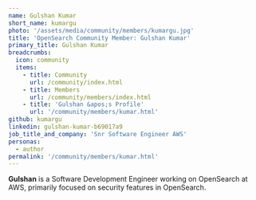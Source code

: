 ```yaml
---
name: Gulshan Kumar
short_name: kumargu
photo: '/assets/media/community/members/kumargu.jpg'
title: 'OpenSearch Community Member: Gulshan Kumar'
primary_title: Gulshan Kumar
breadcrumbs:
  icon: community
  items:
    - title: Community
      url: /community/index.html
    - title: Members
      url: /community/members/index.html
    - title: 'Gulshan &apos;s Profile'
      url: '/community/members/kumar.html'
github: kumargu
linkedin: gulshan-kumar-b69017a9
job_title_and_company: 'Snr Software Engineer AWS'
personas:
  - author
permalink: '/community/members/kumar.html'
---
```


**Gulshan** is a Software Development Engineer working on OpenSearch at AWS, primarily focused on security features in OpenSearch. 